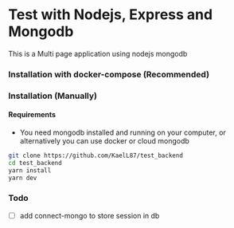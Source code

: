 # Test with Nodejs, Express and Mongodb


This is a Multi page application using nodejs mongodb

### Installation with docker-compose (Recommended)

### Installation (Manually)

#### Requirements

* You need mongodb installed and running on your computer, or alternatively you can use docker or cloud mongodb

```bash
git clone https://github.com/KaelL87/test_backend
cd test_backend
yarn install
yarn dev
```

### Todo

* [ ] add connect-mongo to store session in db
